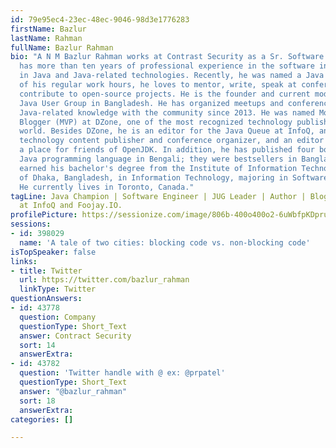 ```yaml
---
id: 79e95ec4-23ec-48ec-9046-98d3e1776283
firstName: Bazlur
lastName: Rahman
fullName: Bazlur Rahman
bio: "A N M Bazlur Rahman works at Contrast Security as a Sr. Software Engineer. He
  has more than ten years of professional experience in the software industry, predominantly
  in Java and Java-related technologies. Recently, he was named a Java Champion.\r\n\r\nOutside
  of his regular work hours, he loves to mentor, write, speak at conferences, and
  contribute to open-source projects. He is the founder and current moderator of the
  Java User Group in Bangladesh. He has organized meetups and conferences to share
  Java-related knowledge with the community since 2013. He was named Most Valuable
  Blogger (MVP) at DZone, one of the most recognized technology publishers in the
  world. Besides DZone, he is an editor for the Java Queue at InfoQ, another leading
  technology content publisher and conference organizer, and an editor at Foojay.io,
  a place for friends of OpenJDK. In addition, he has published four books about the
  Java programming language in Bengali; they were bestsellers in Bangladesh.\r\n\r\nHe
  earned his bachelor's degree from the Institute of Information Technology, University
  of Dhaka, Bangladesh, in Information Technology, majoring in Software Engineering.
  He currently lives in Toronto, Canada."
tagLine: Java Champion | Software Engineer | JUG Leader | Author | Blogger | Editor
  at InfoQ and Foojay.IO.
profilePicture: https://sessionize.com/image/806b-400o400o2-6uWbfpKDpruNtv2Vb9NUS.jpg
sessions:
- id: 398029
  name: 'A tale of two cities: blocking code vs. non-blocking code'
isTopSpeaker: false
links:
- title: Twitter
  url: https://twitter.com/bazlur_rahman
  linkType: Twitter
questionAnswers:
- id: 43778
  question: Company
  questionType: Short_Text
  answer: Contract Security
  sort: 14
  answerExtra: 
- id: 43782
  question: 'Twitter handle with @ ex: @prpatel'
  questionType: Short_Text
  answer: "@bazlur_rahman"
  sort: 18
  answerExtra: 
categories: []

---
```

